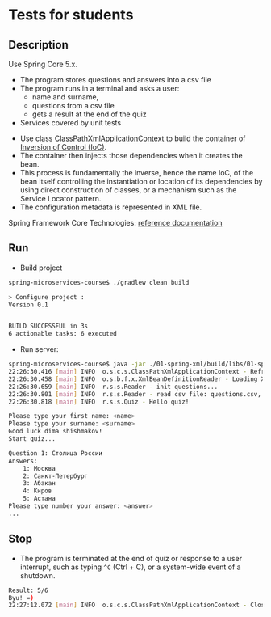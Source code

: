 Tests for students
=======

## Description
Use Spring Core 5.x.
 - The program stores questions and answers into a csv file
 - The program runs in a terminal and asks a user:
   - name and surname,
   - questions from a csv file
   - gets a result at the end of the quiz
 - Services covered by unit tests


 * Use class [ClassPathXmlApplicationContext](https://docs.spring.io/spring/docs/5.0.x/javadoc-api/org/springframework/context/support/ClassPathXmlApplicationContext.html) to build the container of [Inversion of Control (IoC)](https://docs.spring.io/spring/docs/5.0.x/spring-framework-reference/core.html#spring-core).
 * The container then injects those dependencies when it creates the bean. 
 * This process is fundamentally the inverse, hence the name IoC, of the bean itself controlling the instantiation or location of its dependencies by using direct construction of classes, or a mechanism such as the Service Locator pattern.
 * The configuration metadata is represented in XML file.

Spring Framework Core Technologies: [reference documentation](https://docs.spring.io/spring/docs/5.0.x/spring-framework-reference/core.html#spring-core)


## Run
 *  Build project
```sh
spring-microservices-course$ ./gradlew clean build

> Configure project :
Version 0.1


BUILD SUCCESSFUL in 3s
6 actionable tasks: 6 executed

```  

  *  Run server: 
```sh
spring-microservices-course$ java -jar ./01-spring-xml/build/libs/01-spring-xml-all-0.1.jar
22:26:30.416 [main] INFO  o.s.c.s.ClassPathXmlApplicationContext - Refreshing org.springframework.context.support.ClassPathXmlApplicationContext@2ed94a8b: startup date [Tue Jul 03 22:26:30 MSK 2018]; root of context hierarchy
22:26:30.458 [main] INFO  o.s.b.f.x.XmlBeanDefinitionReader - Loading XML bean definitions from class path resource [context.xml]
22:26:30.659 [main] INFO  r.s.s.Reader - init questions...
22:26:30.801 [main] INFO  r.s.s.Reader - read csv file: questions.csv, lines: 6
22:26:30.818 [main] INFO  r.s.s.Quiz - Hello quiz!

Please type your first name: <name>
Please type your surname: <surname>
Good luck dima shishmakov!
Start quiz...

Question 1: Столица России
Answers:
	1: Москва
	2: Санкт-Петербург
	3: Абакан
	4: Киров
	5: Астана
Please type number your answer: <answer>
...
```

## Stop

 * The program is terminated at the end of quiz or response to a user interrupt, such as typing `^C` (Ctrl + C), or a system-wide event of a shutdown.
```sh
Result: 5/6
Byu! =)
22:27:12.072 [main] INFO  o.s.c.s.ClassPathXmlApplicationContext - Closing org.springframework.context.support.ClassPathXmlApplicationContext@2ed94a8b: startup date [Tue Jul 03 22:26:30 MSK 2018]; root of context hierarchy
```
